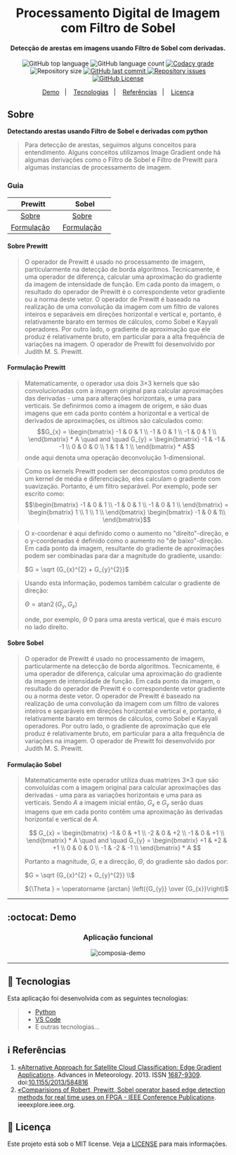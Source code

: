 <h1 align="center">
    <br>
      Processamento Digital de Imagem com Filtro de Sobel
    <br>
</h1>

<h4 align="center">
  Detecção de arestas em imagens usando Filtro de Sobel com derivadas.
</h4>

<p align="center">
  <img alt="GitHub top language" src="https://img.shields.io/github/languages/top/joaoeliandro/filtro-sobel-pdi.svg">

  <img alt="GitHub language count" src="https://img.shields.io/github/languages/count/joaoeliandro/filtro-sobel-pdi.svg">

  <a href="https://www.codacy.com/app/joaoeliandro/filtro-sobel-pdi?utm_source=github.com&amp;utm_medium=referral&amp;utm_content=joaoeliandro/filtro-sobel-pdi&amp;utm_campaign=Badge_Grade">
    <img alt="Codacy grade" src="https://api.codacy.com/project/badge/Grade/691b85e51bf240b997ae6ff82ea41590">
  </a>

  <img alt="Repository size" src="https://img.shields.io/github/repo-size/joaoeliandro/filtro-sobel-pdi.svg">
  <a href="https://github.com/joaoeliandro/filtro-sobel-pdi/commits/master">
    <img alt="GitHub last commit" src="https://img.shields.io/github/last-commit/joaoeliandro/filtro-sobel-pdi.svg">
  </a>

  <a href="https://github.com/joaoeliandro/filtro-sobel-pdi/issues">
    <img alt="Repository issues" src="https://img.shields.io/github/issues/joaoeliandro/filtro-sobel-pdi.svg">
  </a>

  <a href="https://github.com/joaoeliandro/filtro-sobel-pdi/blob/master/LICENSE">
    <img alt="GitHub License" src="https://img.shields.io/github/license/joaoeliandro/filtro-sobel-pdi.svg">
  </a>
</p>

<p align="center">
  <a href="#octocat-demo">Demo</a>&nbsp;&nbsp;&nbsp;|&nbsp;&nbsp;&nbsp;
  <a href="#rocket-tecnologias">Tecnologias</a>&nbsp;&nbsp;&nbsp;|&nbsp;&nbsp;&nbsp;
  <a href="#information_source-referências">Referências</a>&nbsp;&nbsp;&nbsp;|&nbsp;&nbsp;&nbsp;
  <a href="#memo-licença">Licença</a>
</p>

## Sobre

**Detectando arestas usando Filtro de Sobel e derivadas com python**
> Para detecção de arestas, seguimos alguns conceitos para entendimento. Alguns conceitos utilizamos Image Gradient onde há algumas derivações como o Filtro de Sobel e Filtro de Prewitt para algumas instancias de processamento de imagem.

### Guia

| Prewitt  | Sobel  |
|:---:|:---:|
| <a href="#sobre-prewitt">Sobre</a>&nbsp;&nbsp;&nbsp;  | <a href="#sobre-sobel">Sobre</a>&nbsp;&nbsp;&nbsp; 
| <a href="#formulação-prewitt">Formulação</a>&nbsp;&nbsp;&nbsp; | <a href="#formulação-sobel">Formulação</a>&nbsp;&nbsp;&nbsp; |

#### Sobre Prewitt

> O operador de Prewitt é usado no processamento de imagem, particularmente na detecção de borda algoritmos. Tecnicamente, é uma operador de diferença, calcular uma aproximação do gradiente da imagem de intensidade de função. Em cada ponto da imagem, o resultado do operador de Prewitt é o correspondente vetor gradiente ou a norma deste vetor. O operador de Prewitt é baseado na realização de uma convolução da imagem com um filtro de valores inteiros e separáveis em direções horizontal e vertical e, portanto, é relativamente barato em termos de cálculos, como Sobel e Kayyali operadores. Por outro lado, o gradiente de aproximação que ele produz é relativamente bruto, em particular para a alta frequência de variações na imagem. O operador de Prewitt foi desenvolvido por Judith M. S. Prewitt.

#### Formulação Prewitt

> Matematicamente, o operador usa dois 3×3 kernels que são convolucionadas com a imagem original para calcular aproximações das derivadas - uma para alterações horizontais, e uma para verticais. Se definirmos como a imagem de origem, e são duas imagens que em cada ponto contém a horizontal e a vertical de derivados de aproximações, os últimos são calculados como:
>$$G_{x} =  \begin{bmatrix}
    -1 & 0 & 1 \\
    -1 & 0 & 1 \\
    -1 & 0 & 1 \\
\end{bmatrix} * A
\quad and \quad 
G_{y} =  \begin{bmatrix}
    -1 & -1 & -1 \\
    0 & 0 & 0 \\
    1 & 1 & 1 \\
\end{bmatrix} * A$$
> onde aqui denota uma operação deconvolução 1-dimensional.

> Como os kernels Prewitt podem ser decompostos como produtos de um kernel de média e diferenciação, eles calculam o gradiente com suavização. Portanto, é um filtro separável. Por exemplo, pode ser escrito como:
>$$\begin{bmatrix}
    -1 & 0 & 1 \\
    -1 & 0 & 1 \\
    -1 & 0 & 1 \\
\end{bmatrix} =
\begin{bmatrix}
    1 \\
    1  \\
    1  \\
\end{bmatrix}
\begin{bmatrix}
    -1 & 0 & 1\\
\end{bmatrix}$$

> O x-coordenar é aqui definido como o aumento no "direito"-direção, e o y-coordenadas é definido como o aumento no "de baixo"-direção. Em cada ponto da imagem, resultante do gradiente de aproximações podem ser combinadas para dar a magnitude do gradiente, usando:
>
> $G = \sqrt {G_{x}^{2} + G_{y}^{2}}$

> Usando esta informação, podemos também calcular o gradiente de direção:
> 
> $\Theta = \operatorname {atan2}(G_{y}, G_{x})$
> 
> onde, por exemplo, 
> $\Theta$  0 para uma aresta vertical, que é mais escuro no lado direito.

#### Sobre Sobel

> O operador de Prewitt é usado no processamento de imagem, particularmente na detecção de borda algoritmos. Tecnicamente, é uma operador de diferença, calcular uma aproximação do gradiente da imagem de intensidade de função. Em cada ponto da imagem, o resultado do operador de Prewitt é o correspondente vetor gradiente ou a norma deste vetor. O operador de Prewitt é baseado na realização de uma convolução da imagem com um filtro de valores inteiros e separáveis em direções horizontal e vertical e, portanto, é relativamente barato em termos de cálculos, como Sobel e Kayyali operadores. Por outro lado, o gradiente de aproximação que ele produz é relativamente bruto, em particular para a alta frequência de variações na imagem. O operador de Prewitt foi desenvolvido por Judith M. S. Prewitt.

#### Formulação Sobel

> Matematicamente este operador utiliza duas matrizes 3×3 que são convoluídas com a imagem original para calcular aproximações das derivadas - uma para as variações horizontais e uma para as verticais. Sendo $A$ a imagem inicial então, $G_{x}$ e $G_{y}$ serão duas imagens que em cada ponto contêm uma aproximação às derivadas horizontal e vertical de $A$.
> 
> $$ G_{x} = 
> \begin{bmatrix}
>    -1 & 0 & +1 \\
>    -2 & 0 & +2 \\
>    -1 & 0 & +1 \\
> \end{bmatrix} * A
>\quad and \quad 
>G_{y} =  
>  \begin{bmatrix}
>    +1 & +2 & +1 \\
>    0 & 0 & 0 \\
>    -1 & -2 & -1 \\
> \end{bmatrix} * A
>$$
>
>Portanto a magnitude, $G$, e a direcção, $\Theta$, do gradiente são dados por:
>
> $G = \sqrt {G_{x}^{2} + G_{y}^{2}} \\$ 
> 
>${\Theta } = \operatorname {arctan} \left({G_{y}} \over {G_{x}}\right)$

---

## :octocat: Demo

<h3 align="center">Aplicação funcional</h3>
<p align="center">
    <img src="https://drive.google.com/uc?export=view&id=15krmtBk-AjxkCl4PiwAQFWk3TpOVPjO1" alt="composia-demo" />
</p>

---

## :rocket: Tecnologias

Esta aplicação foi desenvolvida com as seguintes tecnologias:

> - [Python](https://www.python.org/)
> - [VS Code](https://code.visualstudio.com/)
> - E outras tecnologias...

## :information_source: Referências

1. [«Alternative Approach for Satellite Cloud Classification: Edge Gradient Application»](https://www.hindawi.com/journals/amete/2013/584816/). Advances in Meteorology. 2013. ISSN [1687-9309](https://www.worldcat.org/title/advances-in-meteorology/oclc/1117264174). doi:[10.1155/2013/584816](https://www.hindawi.com/journals/amete/2013/584816/)
2. [«Comparisions of Robert, Prewitt, Sobel operator based edge detection methods for real time uses on FPGA - IEEE Conference Publication»](https://ieeexplore.ieee.org/abstract/document/7095920). ieeexplore.ieee.org.

## :memo: Licença

Este projeto está sob o MIT license. Veja a [LICENSE](https://github.com/joaoeliandro/filtro-sobel-pdi/blob/master/LICENSE) para mais informações.

[python]: https://www.python.org/downloads/release/python-370/